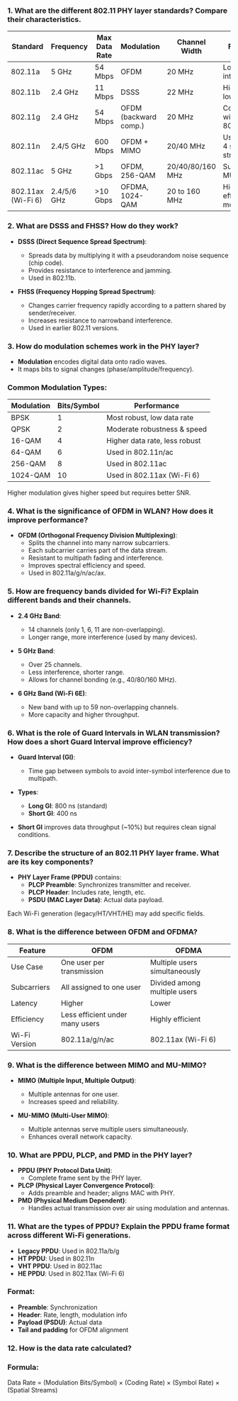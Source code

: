 ### 1. What are the different 802.11 PHY layer standards? Compare their characteristics.

| Standard    | Frequency | Max Data Rate | Modulation         | Channel Width | Features                             |
|-------------|-----------|---------------|---------------------|----------------|----------------------------------------|
| 802.11a     | 5 GHz     | 54 Mbps       | OFDM                | 20 MHz         | Low interference                      |
| 802.11b     | 2.4 GHz   | 11 Mbps       | DSSS                | 22 MHz         | High range, low speed                 |
| 802.11g     | 2.4 GHz   | 54 Mbps       | OFDM (backward comp.)| 20 MHz        | Compatible with 802.11b              |
| 802.11n     | 2.4/5 GHz | 600 Mbps      | OFDM + MIMO         | 20/40 MHz      | Uses up to 4 spatial streams          |
| 802.11ac    | 5 GHz     | >1 Gbps       | OFDM, 256-QAM       | 20/40/80/160 MHz | Supports MU-MIMO                      |
| 802.11ax (Wi-Fi 6) | 2.4/5/6 GHz | >10 Gbps | OFDMA, 1024-QAM | 20 to 160 MHz | Higher efficiency, more users         |

### 2. What are DSSS and FHSS? How do they work?

- **DSSS (Direct Sequence Spread Spectrum)**:
  - Spreads data by multiplying it with a pseudorandom noise sequence (chip code).
  - Provides resistance to interference and jamming.
  - Used in 802.11b.

- **FHSS (Frequency Hopping Spread Spectrum)**:
  - Changes carrier frequency rapidly according to a pattern shared by sender/receiver.
  - Increases resistance to narrowband interference.
  - Used in earlier 802.11 versions.

### 3. How do modulation schemes work in the PHY layer?

- **Modulation** encodes digital data onto radio waves.
- It maps bits to signal changes (phase/amplitude/frequency).
  
### Common Modulation Types:

| Modulation | Bits/Symbol | Performance                     |
|------------|-------------|----------------------------------|
| BPSK       | 1           | Most robust, low data rate       |
| QPSK       | 2           | Moderate robustness & speed      |
| 16-QAM     | 4           | Higher data rate, less robust    |
| 64-QAM     | 6           | Used in 802.11n/ac               |
| 256-QAM    | 8           | Used in 802.11ac                 |
| 1024-QAM   | 10          | Used in 802.11ax (Wi-Fi 6)       |

Higher modulation gives higher speed but requires better SNR.

### 4. What is the significance of OFDM in WLAN? How does it improve performance?

- **OFDM (Orthogonal Frequency Division Multiplexing)**:
  - Splits the channel into many narrow subcarriers.
  - Each subcarrier carries part of the data stream.
  - Resistant to multipath fading and interference.
  - Improves spectral efficiency and speed.
  - Used in 802.11a/g/n/ac/ax.

### 5. How are frequency bands divided for Wi-Fi? Explain different bands and their channels.

- **2.4 GHz Band**:
  - 14 channels (only 1, 6, 11 are non-overlapping).
  - Longer range, more interference (used by many devices).

- **5 GHz Band**:
  - Over 25 channels.
  - Less interference, shorter range.
  - Allows for channel bonding (e.g., 40/80/160 MHz).

- **6 GHz Band (Wi-Fi 6E)**:
  - New band with up to 59 non-overlapping channels.
  - More capacity and higher throughput.

### 6. What is the role of Guard Intervals in WLAN transmission? How does a short Guard Interval improve efficiency?

- **Guard Interval (GI)**:
  - Time gap between symbols to avoid inter-symbol interference due to multipath.
  
- **Types**:
  - **Long GI**: 800 ns (standard)
  - **Short GI**: 400 ns

- **Short GI** improves data throughput (~10%) but requires clean signal conditions.

### 7. Describe the structure of an 802.11 PHY layer frame. What are its key components?

- **PHY Layer Frame (PPDU)** contains:
  - **PLCP Preamble**: Synchronizes transmitter and receiver.
  - **PLCP Header**: Includes rate, length, etc.
  - **PSDU (MAC Layer Data)**: Actual data payload.
  
Each Wi-Fi generation (legacy/HT/VHT/HE) may add specific fields.

### 8. What is the difference between OFDM and OFDMA?

| Feature        | OFDM                          | OFDMA                            |
|----------------|-------------------------------|----------------------------------|
| Use Case       | One user per transmission     | Multiple users simultaneously    |
| Subcarriers    | All assigned to one user      | Divided among multiple users     |
| Latency        | Higher                        | Lower                            |
| Efficiency     | Less efficient under many users | Highly efficient                 |
| Wi-Fi Version  | 802.11a/g/n/ac                | 802.11ax (Wi-Fi 6)               |

### 9. What is the difference between MIMO and MU-MIMO?

- **MIMO (Multiple Input, Multiple Output)**:
  - Multiple antennas for one user.
  - Increases speed and reliability.

- **MU-MIMO (Multi-User MIMO)**:
  - Multiple antennas serve multiple users simultaneously.
  - Enhances overall network capacity.

### 10. What are PPDU, PLCP, and PMD in the PHY layer?

- **PPDU (PHY Protocol Data Unit)**:
  - Complete frame sent by the PHY layer.
- **PLCP (Physical Layer Convergence Protocol)**:
  - Adds preamble and header; aligns MAC with PHY.
- **PMD (Physical Medium Dependent)**:
  - Handles actual transmission over air using modulation and antennas.

### 11. What are the types of PPDU? Explain the PPDU frame format across different Wi-Fi generations.

- **Legacy PPDU**: Used in 802.11a/b/g  
- **HT PPDU**: Used in 802.11n  
- **VHT PPDU**: Used in 802.11ac  
- **HE PPDU**: Used in 802.11ax (Wi-Fi 6)

### Format:
- **Preamble**: Synchronization
- **Header**: Rate, length, modulation info
- **Payload (PSDU)**: Actual data
- **Tail and padding** for OFDM alignment

### 12. How is the data rate calculated?

### Formula:
Data Rate = (Modulation Bits/Symbol) × (Coding Rate) × (Symbol Rate) × (Spatial Streams)
